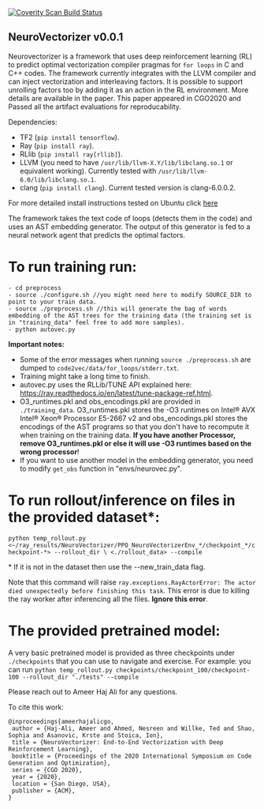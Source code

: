 <a href="https://scan.coverity.com/projects/intel-academic-neurovectorizer">
  <img alt="Coverity Scan Build Status"
       src="https://scan.coverity.com/projects/20079/badge.svg"/>
</a>

## NeuroVectorizer v0.0.1
Neurovectorizer is a framework that uses deep reinforcement learning (RL) to predict optimal vectorization compiler pragmas for `for loops` in C and C++ codes. The framework currently integrates with the LLVM compiler and can inject vectorization and interleaving factors. It is possible to support unrolling factors too by adding it as an action in the RL environment. More details are available in the paper. This paper appeared in CGO2020 and Passed all the artifact evaluations for reproducability.

Dependencies:
- TF2 (`pip install tensorflow`).
- Ray (`pip install ray`).
- RLlib (`pip install ray[rllib]`).
- LLVM (you need to have `/usr/lib/llvm-X.Y/lib/libclang.so.1` or equivalent working). Currently tested with `/usr/lib/llvm-6.0/lib/libclang.so.1`.
- clang (`pip install clang`). Current tested version is clang-6.0.0.2.  

For more detailed install instructions tested on Ubuntu click [here](detailedinstructions.md)

The framework takes the text code of loops (detects them in the code) and uses an AST embedding generator. The output of this generator is fed to a neural network agent that predicts the optimal factors.

# To run training run:
```
- cd preprocess
- source ./configure.sh //you might need here to modify SOURCE_DIR to point to your train data.
- source ./preprocess.sh //this will generate the bag of words embedding of the AST trees for the training data (the training set is in "training_data" feel free to add more samples).
- python autovec.py
```
**Important notes:**
- Some of the error messages when running `source ./preprocess.sh` are dumped to `code2vec/data/for_loops/stderr.txt`.
- Training might take a long time to finish.
- autovec.py uses the RLLib/TUNE API explained here: https://ray.readthedocs.io/en/latest/tune-package-ref.html.
- O3_runtimes.pkl and obs_encodings.pkl are provided in `./training_data`. O3_runtimes.pkl stores the -O3 runtimes on Intel® AVX Intel® Xeon® Processor E5-2667 v2 and obs_encodings.pkl stores the encodings of the AST programs so that you don't have to recompute it when training on the training data. **If you have another Processor, remove O3_runtimes.pkl or else it will use -O3 runtimes based on the wrong processor**!
- If you want to use another model in the embedding generator, you need to modify `get_obs` function in "envs/neurovec.py".

# To run rollout/inference on files in the provided dataset\*:
`python temp_rollout.py <~/ray_results/NeuroVectorizer/PPO_NeuroVectorizerEnv_*/checkpoint_*/checkpoint-*> --rollout_dir \
<./rollout_data> --compile`

\* If it is not in the dataset then use the --new_train_data flag.

Note that this command will raise `ray.exceptions.RayActorError: The actor died unexpectedly before finishing this task`. This error is due to killing the ray worker after inferencing all the files. **Ignore this error**.

# The provided pretrained model:
A very basic pretrained model is provided as three checkpoints under `./checkpoints` that you can use to navigate and exercise. 
For example:
you can run `python temp_rollout.py checkpoints/checkpoint_100/checkpoint-100 --rollout_dir "./tests" --compile`



Please reach out to Ameer Haj Ali for any questions.


To cite this work:
```
@inproceedings{ameerhajalicgo,
 author = {Haj-Ali, Ameer and Ahmed, Nesreen and Willke, Ted and Shao, Sophia and Asanovic, Krste and Stoica, Ion},
 title = {NeuroVectorizer: End-to-End Vectorization with Deep Reinforcement Learning},
 booktitle = {Proceedings of the 2020 International Symposium on Code Generation and Optimization},
 series = {CGO 2020},
 year = {2020},
 location = {San Diego, USA},
 publisher = {ACM},
} 
```
